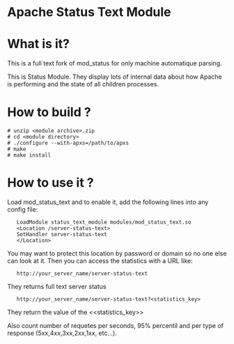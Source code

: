 Apache Status Text Module
=========================

# What is it?

   This is a full text fork of mod_status for only machine automatique parsing.

   This is Status Module.  They display lots of internal data about how Apache is
   performing and the state of all children processes.

# How to build ? #

```
# unzip <module archive>.zip
# cd <module directory>
# ./configure --with-apxs=/path/to/apxs
# make
# make install
```

# How to use it ?

   Load mod_status_text and to enable it, add the following lines into any config file:

```
   LoadModule status_text_module modules/mod_status_text.so
   <Location /server-status-text>
   SetHandler server-status-text
   </Location>
```

   You may want to protect this location by password or domain so no one
   else can look at it.  Then you can access the statistics with a URL like:

```
   http://your_server_name/server-status-text
```

   They returns full text server status

```
   http://your_server_name/server-status-text?<statistics_key>
```

   They return the value of the <<statistics_key>>
   
   Also count number of requetes per seconds, 95% percentil and per type of response (5xx,4xx,3xx,2xx,1xx, etc...).
   
